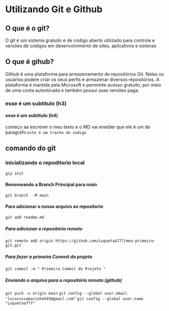 # Utilizando Git e Github
## O que é o git?
O git é um sistema gratuito e de código aberto utilizado para controle e versões de códigos em desenvolvimento de sites, aplicativos e sistenas 
## O que é gihub?
Github é uma plataforma para armazenamento de repositórios Git. Nelas os usuários podem criar os seus perfis e armazenar diversos repositórios.
A plataforma é mantida pela Microsoft e permmite acesso gratuito, por meio de uma conta autenticada e também possui suas versões paga.
### esse é um subtitulo (h3)
#### esse é um subtitulo (h4)
começo aa escrever o meu texto e o MD vai enetder que ele é um de paragráfo 
`este é um trecho de codigo`
## comando do git
### inicializando o repoditorio local
`giy init`
#### Renomeando a Branch Principal para main
`git branch  -M main`
#### Para adicionar o nosso arquivo ao repositorio
`git add readme.md`
##### Para adicionar o repositório remoto 
`git remote add origin https://github.com/Luquetaa777/meu-primeiro-git.git`
##### Para fazer a primeira Commit do projeto
`git commit -m " Primeira Commit do Projeto "`
##### Enviando o arquivo para o repositório remoto (github)
`git puch -u origin main`
`git config --global user.email "lucassivamarinho645@gmail.com"`
`git config --global user.name "Luquetaa777"`
